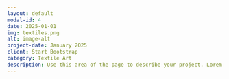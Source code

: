 ```yaml
---
layout: default
modal-id: 4
date: 2025-01-01
img: textiles.png
alt: image-alt
project-date: January 2025
client: Start Bootstrap
category: Textile Art
description: Use this area of the page to describe your project. Lorem ipsum dolor sit amet, consectetur adipisicing elit. Mollitia neque assumenda ipsam nihil, molestias magnam, recusandae quos quis inventore quisquam velit asperiores, vitae? Reprehenderit soluta, eos quod consequuntur itaque. Nam.
---
```

